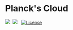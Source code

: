 # Planck's Cloud

<img src="https://travis-ci.org/plancks-cloud/plancks-cloud.svg?branch=master" />&nbsp;
<img src="https://goreportcard.com/badge/github.com/plancks-cloud/plancks-cloud"> &nbsp;
[![License](http://img.shields.io/:license-mit-blue.svg?style=flat)](http://badges.mit-license.org)
